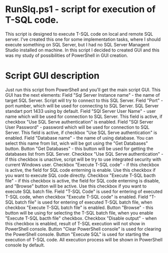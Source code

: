 # RunSlq.ps1 - script for execution of T-SQL code. 
This script is designed to execute T-SQL code on local and remote SQL server. 
I've created this one for some implementation tasks, where I should execute something on SQL Server, but
I had no SQL Server Managent Studio installed on machine.
In this script I decided to created GUI and this was my study of possibilities of PowerShell in GUI creation.
# Script GUI description
Just run this script from PowerShell and you'll get the main script GUI.
This GUI has the next elements:
Field "Sql Server Instance name" - the name of target SQL Server. Script will try to connect to this SQL Server.
Field "Port" - port number, which will be used for connecting to SQL Server. SQL Server standart port 1433 using by default.
Field "SQl Server User Name" - user name which will be used for connection to SQL Server. This field is active, if checkbox "Use SQL Serve authentication" is enabled.
Field "SQl Server User Password" - password which will be used for connection to SQL Server. This field is active, if checkbox "Use SQL Serve authentication" is enabled.
Field "Database name" - the name of using database. You can select this name from list, wich will be got using the "Get Databases" button.
Button "Get Databases" - this button will be used for getting the databases list from SQL Server.
Checkbox "Use SQL Serve authentication" - if this checkbox is unactive, script will be try to use integrated security with current Windows user.
Checkbox "Execute T-SQL code" - if this checkbox is active, the field for SQL code enterning is enable. Use this checkbox if you want to execute SQL code directly.
Checkbox "Execute T-SQL bacth file" - if this checkbox is active, the field for SQL code enterning is disable, and "Browse" button will be active. Use this checkbox if you want to execute SQL batch file.
Field "T-SQL Code" is used for entering of executed T-SQL code, when checkbox "Execute T-SQL code" is enabled.
Field "T-SQL batch file" is used for entering of executed T-SQL batch file, when checkbox "Execute T-SQL batch file" is enabled.
Button "Browse" - this button will be using for selecting the T-SQL batch file, when you enable "Execute T-SQL bacth file" checkbox.
Checkbox "Disable output" - when this checkbox is enabled, result of T-SQL execution will not show in PowerShell console.
Button "Clear PowerShell console" is used for clearing the PowerShell console.
Button "Execute SQL" is used for starting the execution of T-SQL code. All execution process will be shown in PowerShell console by default.